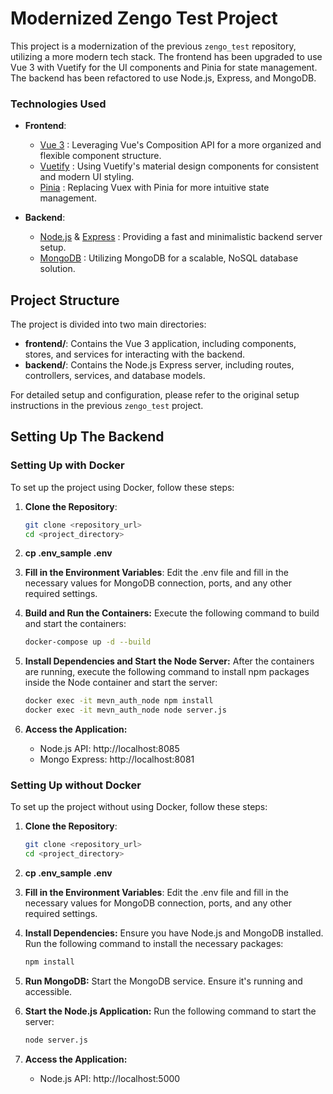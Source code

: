 # Modernized Zengo Test Project

This project is a modernization of the previous `zengo_test` repository, utilizing a more modern tech stack. The frontend has been upgraded to use Vue 3 with Vuetify for the UI components and Pinia for state management. The backend has been refactored to use Node.js, Express, and MongoDB.

### Technologies Used

- **Frontend**:
    - [Vue 3](https://v3.vuejs.org/) : Leveraging Vue's Composition API for a more organized and flexible component structure.
    - [Vuetify](https://vuetifyjs.com/) : Using Vuetify's material design components for consistent and modern UI styling.
    - [Pinia](https://pinia.vuejs.org/) : Replacing Vuex with Pinia for more intuitive state management.

- **Backend**:
    - [Node.js](https://nodejs.org/) & [Express](https://expressjs.com/) : Providing a fast and minimalistic backend server setup.
    - [MongoDB](https://www.mongodb.com/) : Utilizing MongoDB for a scalable, NoSQL database solution.

## Project Structure

The project is divided into two main directories:

- **frontend/**: Contains the Vue 3 application, including components, stores, and services for interacting with the backend.
- **backend/**: Contains the Node.js Express server, including routes, controllers, services, and database models.

For detailed setup and configuration, please refer to the original setup instructions in the previous `zengo_test` project.

## Setting Up The Backend

### Setting Up with Docker

To set up the project using Docker, follow these steps:

1. **Clone the Repository**:
   ```bash
   git clone <repository_url>
   cd <project_directory>
   ```

2. **cp .env_sample .env**
3. **Fill in the Environment Variables**:
   Edit the .env file and fill in the necessary values for MongoDB connection, ports, and any other required settings.
4. **Build and Run the Containers:** Execute the following command to build and start the containers:
    ```bash
   docker-compose up -d --build
   ```

5. **Install Dependencies and Start the Node Server:** After the containers are running, execute the following command to install npm packages inside the Node container and start the server:
   ```bash
   docker exec -it mevn_auth_node npm install
   docker exec -it mevn_auth_node node server.js
   ```
6. **Access the Application:**
    - Node.js API: http://localhost:8085
    - Mongo Express: http://localhost:8081    

### Setting Up without Docker

To set up the project without using Docker, follow these steps:

1. **Clone the Repository**:
   ```bash
   git clone <repository_url>
   cd <project_directory>
   ```

2. **cp .env_sample .env**
3. **Fill in the Environment Variables**:
   Edit the .env file and fill in the necessary values for MongoDB connection, ports, and any other required settings.
4. **Install Dependencies:** Ensure you have Node.js and MongoDB installed. Run the following command to install the necessary packages:
   ```bash
   npm install
   ```
5. **Run MongoDB:** Start the MongoDB service. Ensure it's running and accessible.
6. **Start the Node.js Application:** Run the following command to start the server:
   ```bash
   node server.js
   ```
7. **Access the Application:**
    - Node.js API: http://localhost:5000

